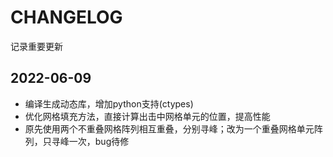 # CHANGELOG
记录重要更新
## 2022-06-09
* 编译生成动态库，增加python支持(ctypes)
* 优化网格填充方法，直接计算出击中网格单元的位置，提高性能
* 原先使用两个不重叠网格阵列相互重叠，分别寻峰；改为一个重叠网格单元阵列，只寻峰一次，bug待修
